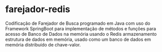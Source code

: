 # farejador-redis

Codificação de Farejador de Busca programado em Java com uso do Framework SpringBoot para implementação de métodos e funções para acesso de Banco de Dados na memória
usando o Redis armazenamento estrutura de dados em memória, usado como um banco de dados em memória distribuído de chave-valor.
